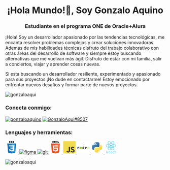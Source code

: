 <h1 align="center">¡Hola Mundo!👋, Soy Gonzalo Aquino</h1>
<h3 align="center">Estudiante en el programa ONE de Oracle+Alura</h3>

<p>¡Hola! Soy un desarrollador apasionado por las tendencias tecnológicas, me encanta resolver problemas complejos y crear soluciones innovadoras. Además de mis habilidades técnicas disfruto del trabajo colaborativo con otras áreas del desarrollo de software y siempre estoy buscando alternativas que me vuelvan más ágil. Disfruto de estar con mi familia, salir a conciertos, viajar y aprender cosas nuevas.

Si esta buscando un desarrollador resiliente, experimentado y apasionado para sus proyectos ¡No dude en contactarme! Estoy emocionado por enfrentar nuevos desafíos y formar parte de nuevos proyectos.</p>

<p align="left"> <img src="https://komarev.com/ghpvc/?username=gonzaloaqui&label=Profile%20views&color=0e75b6&style=flat" alt="gonzaloaqui" /> </p>

<h3 align="left">Conecta conmigo:</h3>
<p align="left">
<a href="https://linkedin.com/in/gonzaloaquino" target="blank"><img align="center" src="https://raw.githubusercontent.com/rahuldkjain/github-profile-readme-generator/master/src/images/icons/Social/linked-in-alt.svg" alt="gonzaloaquino" height="30" width="40" /></a>
<a href="https://discord.gg/GonzaloAqui#8507" target="blank"><img align="center" src="https://raw.githubusercontent.com/rahuldkjain/github-profile-readme-generator/master/src/images/icons/Social/discord.svg" alt="GonzaloAqui#8507" height="30" width="40" /></a>
</p>

<h3 align="left">Lenguajes y herramientas:</h3>
<p align="left"> <a href="https://developer.android.com" target="_blank" rel="noreferrer">   <img src="https://raw.githubusercontent.com/devicons/devicon/master/icons/css3/css3-original-wordmark.svg" alt="css3" width="40" height="40"/> </a> <a href="https://www.figma.com/" target="_blank" rel="noreferrer"> <img src="https://www.vectorlogo.zone/logos/figma/figma-icon.svg" alt="figma" width="40" height="40"/> </a> <a href="https://git-scm.com/" target="_blank" rel="noreferrer"> <img src="https://www.vectorlogo.zone/logos/git-scm/git-scm-icon.svg" alt="git" width="40" height="40"/> </a> <a href="https://www.w3.org/html/" target="_blank" rel="noreferrer"> <img src="https://raw.githubusercontent.com/devicons/devicon/master/icons/html5/html5-original-wordmark.svg" alt="html5" width="40" height="40"/> </a> <a href="https://developer.mozilla.org/en-US/docs/Web/JavaScript" target="_blank" rel="noreferrer"> <img src="https://raw.githubusercontent.com/devicons/devicon/master/icons/javascript/javascript-original.svg" alt="javascript" width="40" height="40"/> </a> <a href="https://www.mongodb.com/" target="_blank" rel="noreferrer">  <a href="https://www.mysql.com/" target="_blank" rel="noreferrer">  <a href="https://nodejs.org" target="_blank" rel="noreferrer"> <img src="https://raw.githubusercontent.com/devicons/devicon/master/icons/nodejs/nodejs-original-wordmark.svg" alt="nodejs" width="40" height="40"/> </a> <a href="https://www.python.org" target="_blank" rel="noreferrer"> <img src="https://raw.githubusercontent.com/devicons/devicon/master/icons/python/python-original.svg" alt="python" width="40" height="40"/> </a> <a href="https://reactjs.org/" target="_blank" rel="noreferrer"> <img src="https://raw.githubusercontent.com/devicons/devicon/master/icons/react/react-original-wordmark.svg" alt="react" width="40" height="40"/> </a> </p>

<p><img align="center" src="https://github-readme-stats.vercel.app/api/top-langs?username=gonzaloaqui&show_icons=true&locale=en&layout=compact" alt="gonzaloaqui" /></p>
